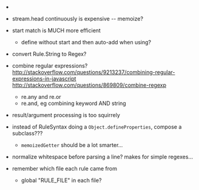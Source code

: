 -

- stream.head continuously is expensive -- memoize?
- start match is MUCH more efficient
	- define without start and then auto-add when using?

- convert Rule.String to Regex?


- combine regular expressions?
	http://stackoverflow.com/questions/9213237/combining-regular-expressions-in-javascript
	http://stackoverflow.com/questions/869809/combine-regexp

	- re.any and re.or
	- re.and, eg    combining keyword AND string


- result/argument processing is too squirrely

- instead of RuleSyntax doing a `Object.defineProperties`, compose a subclass???
	- `memoizedGetter` should be a lot smarter...

- normalize whitespace before parsing a line?  makes for simple regexes...

- remember which file each rule came from
	- global "RULE_FILE" in each file?
